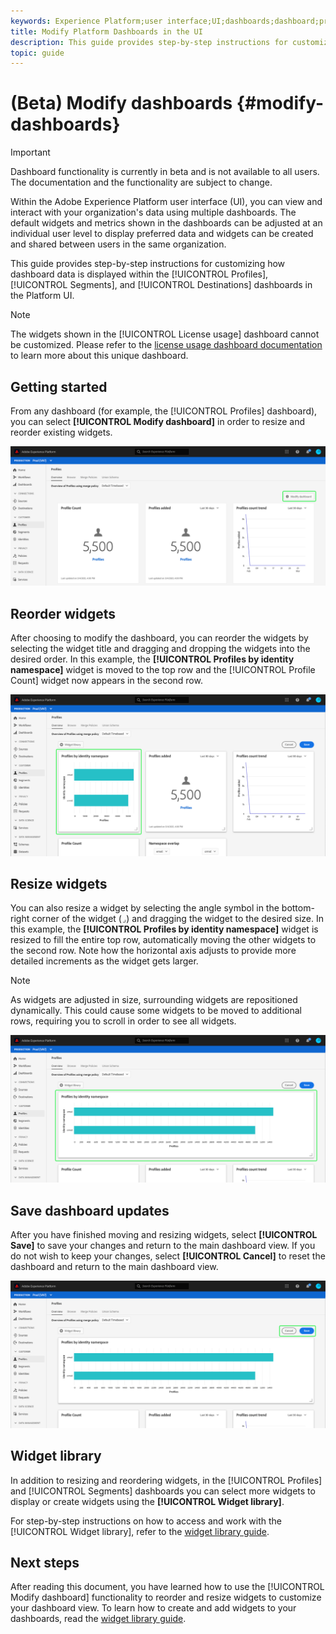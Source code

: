 ```yaml
---
keywords: Experience Platform;user interface;UI;dashboards;dashboard;profiles;segments;destinations;license usage
title: Modify Platform Dashboards in the UI
description: This guide provides step-by-step instructions for customizing how your organization's Adobe Experience Platform data is displayed within dashboards. 
topic: guide
---
```


# (Beta) Modify dashboards {#modify-dashboards}

>[!IMPORTANT]
>
>Dashboard functionality is currently in beta and is not available to all users. The documentation and the functionality are subject to change.

Within the Adobe Experience Platform user interface (UI), you can view and interact with your organization's data using multiple dashboards. The default widgets and metrics shown in the dashboards can be adjusted at an individual user level to display preferred data and widgets can be created and shared between users in the same organization. 

This guide provides step-by-step instructions for customizing how dashboard data is displayed within the [!UICONTROL Profiles], [!UICONTROL Segments], and [!UICONTROL Destinations] dashboards in the Platform UI.

>[!NOTE]
>
>The widgets shown in the [!UICONTROL License usage] dashboard cannot be customized. Please refer to the [license usage dashboard documentation](guides/license-usage.md) to learn more about this unique dashboard.

## Getting started

From any dashboard (for example, the [!UICONTROL Profiles] dashboard), you can select **[!UICONTROL Modify dashboard]** in order to resize and reorder existing widgets.

![](images/customization/modify-dashboard.png)

## Reorder widgets

After choosing to modify the dashboard, you can reorder the widgets by selecting the widget title and dragging and dropping the widgets into the desired order. In this example, the **[!UICONTROL Profiles by identity namespace]** widget is moved to the top row and the [!UICONTROL Profile Count] widget now appears in the second row.

![](images/customization/move-widget.png)

## Resize widgets

You can also resize a widget by selecting the angle symbol in the bottom-right corner of the widget (`⌟`) and dragging the widget to the desired size. In this example, the **[!UICONTROL Profiles by identity namespace]** widget is resized to fill the entire top row, automatically moving the other widgets to the second row. Note how the horizontal axis adjusts to provide more detailed increments as the widget gets larger.

>[!NOTE]
>
>As widgets are adjusted in size, surrounding widgets are repositioned dynamically. This could cause some widgets to be moved to additional rows, requiring you to scroll in order to see all widgets.

![](images/customization/resize-widget.png)

## Save dashboard updates

After you have finished moving and resizing widgets, select **[!UICONTROL Save]** to save your changes and return to the main dashboard view. If you do not wish to keep your changes, select **[!UICONTROL Cancel]** to reset the dashboard and return to the main dashboard view.

![](images/customization/save-changes.png)

## Widget library

In addition to resizing and reordering widgets, in the [!UICONTROL Profiles] and [!UICONTROL Segments] dashboards you can select more widgets to display or create widgets using the **[!UICONTROL Widget library]**. 

For step-by-step instructions on how to access and work with the [!UICONTROL Widget library], refer to the [widget library guide](widget-library.md).

## Next steps

After reading this document, you have learned how to use the [!UICONTROL Modify dashboard] functionality to reorder and resize widgets to customize your dashboard view. To learn how to create and add widgets to your dashboards, read the [widget library guide](widget-library.md).